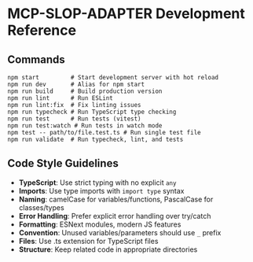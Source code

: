 # MCP-SLOP-ADAPTER Development Reference

## Commands
```
npm start         # Start development server with hot reload
npm run dev       # Alias for npm start
npm run build     # Build production version
npm run lint      # Run ESLint
npm run lint:fix  # Fix linting issues
npm run typecheck # Run TypeScript type checking
npm run test      # Run tests (vitest)
npm run test:watch # Run tests in watch mode
npm test -- path/to/file.test.ts # Run single test file
npm run validate  # Run typecheck, lint, and tests
```

## Code Style Guidelines
- **TypeScript**: Use strict typing with no explicit `any`
- **Imports**: Use type imports with `import type` syntax
- **Naming**: camelCase for variables/functions, PascalCase for classes/types
- **Error Handling**: Prefer explicit error handling over try/catch
- **Formatting**: ESNext modules, modern JS features
- **Convention**: Unused variables/parameters should use `_` prefix
- **Files**: Use .ts extension for TypeScript files
- **Structure**: Keep related code in appropriate directories